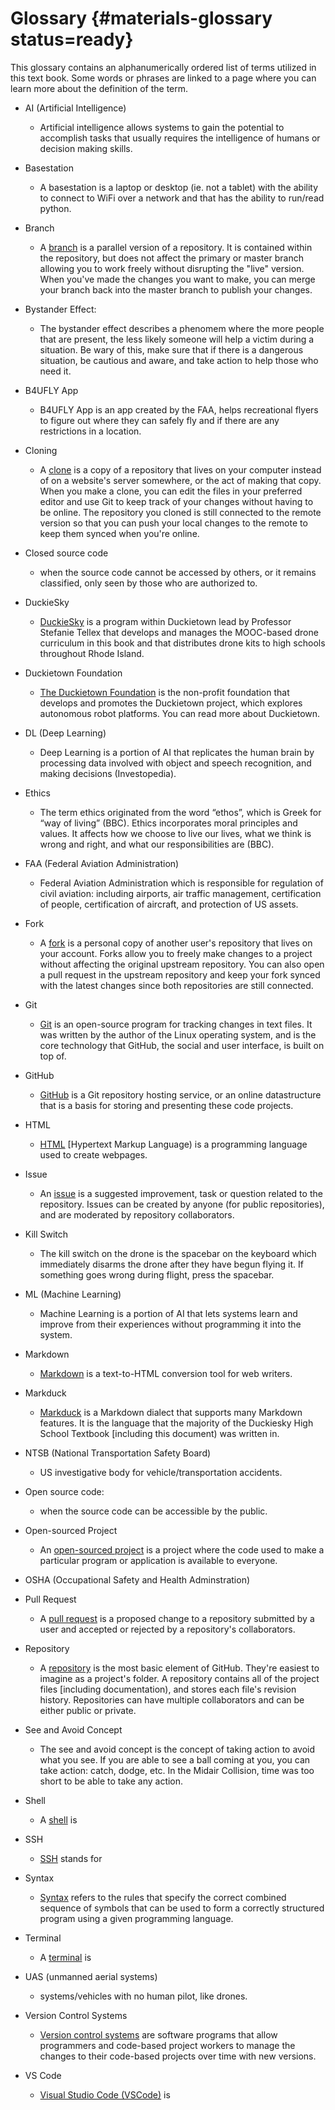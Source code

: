 # Glossary {#materials-glossary status=ready}

This glossary contains an alphanumerically ordered list of terms utilized in this text book. Some words or phrases are linked to a page where you can learn more about the definition of the term.

- AI (Artificial Intelligence)
    - Artificial intelligence allows systems to gain the potential to accomplish tasks that usually requires the intelligence of humans or decision making skills.
    
- Basestation
    - A basestation is a laptop or desktop (ie. not a tablet) with the ability to connect to WiFi over a network and that has the ability to run/read python.

- Branch
    - A [branch](https://docs.github.com/en/github/getting-started-with-github/github-glossary) is a parallel version of a repository. It is contained within the repository, but does not affect the primary or master branch allowing you to work freely without disrupting the "live" version. When you've made the changes you want to make, you can merge your branch back into the master branch to publish your changes.

- Bystander Effect:
    - The bystander effect describes a phenomem where the more people that are present, the less likely someone will help a victim during a situation. Be wary of this, make sure that if there is a dangerous situation, be cautious and aware, and take action to help those who need it.

- B4UFLY App
    - B4UFLY App is an app created by the FAA, helps recreational flyers to figure out where they can safely fly and if there are any restrictions in a location.

- Cloning
    - A [clone](https://docs.github.com/en/github/getting-started-with-github/github-glossary) is a copy of a repository that lives on your computer instead of on a website's server somewhere, or the act of making that copy. When you make a clone, you can edit the files in your preferred editor and use Git to keep track of your changes without having to be online. The repository you cloned is still connected to the remote version so that you can push your local changes to the remote to keep them synced when you're online.

- Closed source code
    - when the source code cannot be accessed by others, or it remains classified, only seen by those who are authorized to.

- DuckieSky
    - [DuckieSky](https://sites.brown.edu/duckiesky/) is a program within Duckietown lead by Professor Stefanie Tellex that develops and manages the MOOC-based drone curriculum in this book and that distributes drone kits to high schools throughout Rhode Island.
- Duckietown Foundation
    - [The Duckietown Foundation](https://www.duckietown.org/about/duckietown-foundation) is the non-profit foundation that develops and promotes the Duckietown project, which explores autonomous robot platforms. You can read more about Duckietown.

- DL (Deep Learning)
    - Deep Learning is a portion of AI that replicates the human brain by processing data involved with object and speech recognition, and making decisions (Investopedia).

- Ethics
    - The term ethics originated from the word “ethos”, which is Greek for “way of living” (BBC). Ethics incorporates moral principles and values. It affects how we choose to live our lives, what we think is wrong and right, and what our responsibilities are (BBC).

- FAA (Federal Aviation Administration)
    - Federal Aviation Administration which is responsible for regulation of civil aviation: including airports, air traffic management, certification of people, certification of aircraft, and protection of US assets.

- Fork
    - A [fork](https://docs.github.com/en/github/getting-started-with-github/github-glossary) is a personal copy of another user's repository that lives on your account. Forks allow you to freely make changes to a project without affecting the original upstream repository. You can also open a pull request in the upstream repository and keep your fork synced with the latest changes since both repositories are still connected.
- Git
    - [Git](https://docs.github.com/en/github/getting-started-with-github/github-glossary) is an open-source program for tracking changes in text files. It was written by the author of the Linux operating system, and is the core technology that GitHub, the social and user interface, is built on top of. 
- GitHub
    - [GitHub](https://docs.github.com/en/github/getting-started-with-github/github-glossary) is a Git repository hosting service, or an online datastructure that is a basis for storing and presenting these code projects.
- HTML
    - [HTML](https://techterms.com/definition/html) [Hypertext Markup Language) is a programming language used to create webpages.
- Issue
    - An [issue](https://docs.github.com/en/github/getting-started-with-github/github-glossary) is a suggested improvement, task or question related to the repository. Issues can be created by anyone (for public repositories), and are moderated by repository collaborators.

- Kill Switch
    - The kill switch on the drone is the spacebar on the keyboard which immediately disarms the drone after they have begun flying it. If something goes wrong during flight, press the spacebar.

- ML (Machine Learning)
    - Machine Learning is a portion of AI that lets systems learn and improve from their experiences without programming it into the system.    
- Markdown
    - [Markdown](https://www.markdowntutorial.com/) is a text-to-HTML conversion tool for web writers.
- Markduck
    - [Markduck](https://docs.duckietown.org/DT19/duckumentation/out/markduck_basic.html) is a Markdown dialect that supports many Markdown features. It is the language that the majority of the Duckiesky High School Textbook [including this document) was written in.

- NTSB (National Transportation Safety Board)
    - US investigative body for vehicle/transportation accidents.

- Open source code:
     - when the source code can be accessible by the public.

- Open-sourced Project
    - An [open-sourced project](https://github.com/open-source) is a project where the code used to make a particular program or application is available to everyone.

- OSHA (Occupational Safety and Health Adminstration)

- Pull Request
    - A [pull request](https://docs.github.com/en/github/getting-started-with-github/github-glossary) is a proposed change to a repository submitted by a user and accepted or rejected by a repository's collaborators. 
- Repository
    - A [repository](https://docs.github.com/en/github/getting-started-with-github/github-glossary) is the most basic element of GitHub. They're easiest to imagine as a project's folder. A repository contains all of the project files [including documentation), and stores each file's revision history. Repositories can have multiple collaborators and can be either public or private.

- See and Avoid Concept
    - The see and avoid concept is the concept of taking action to avoid what you see. If you are able to see a ball coming at you, you can take action: catch, dodge, etc. In the Midair Collision, time was too short to be able to take any action.
    
- Shell
    - A [shell]() is 

- SSH
    - [SSH]() stands for 

- Syntax
    - [Syntax](https://www.techopedia.com/definition/3959/syntax) refers to the rules that specify the correct combined sequence of symbols that can be used to form a correctly structured program using a given programming language.

- Terminal
    - A [terminal]() is 

- UAS (unmanned aerial systems) 
    - systems/vehicles with no human pilot, like drones.

- Version Control Systems 
    - [Version control systems](https://www.atlassian.com/git/tutorials/what-is-version-control) are software programs that allow programmers and code-based project workers to manage the changes to their code-based projects over time with new versions.

- VS Code
    - [Visual Studio Code (VSCode)]() is 






